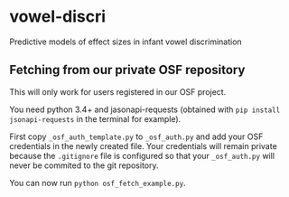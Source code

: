 # vowel-discri
Predictive models of effect sizes in infant vowel discrimination

## Fetching from our private OSF repository

This will only work for users registered in our OSF project.

You need python 3.4+ and jasonapi-requests (obtained with `pip install jsonapi-requests` in the terminal for example).

First copy `_osf_auth_template.py` to `_osf_auth.py` and add your OSF credentials in the newly created file. Your credentials will remain private because the `.gitignore` file is configured so that your `_osf_auth.py` will never be commited to the git repository.

You can now run `python osf_fetch_example.py`.
